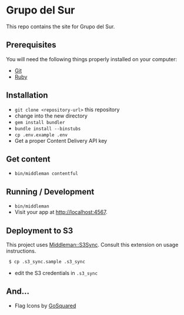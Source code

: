 # Grupo del Sur

This repo contains the site for Grupo del Sur.

## Prerequisites

You will need the following things properly installed on your computer:

* [Git](http://git-scm.com/)
* [Ruby](https://www.ruby-lang.org/en/)

## Installation

* `git clone <repository-url>` this repository
* change into the new directory
* `gem install bundler`
* `bundle install --binstubs`
* `cp .env.example .env`
* Get a proper Content Delivery API key

## Get content
* `bin/middleman contentful`

## Running / Development

* `bin/middleman`
* Visit your app at [http://localhost:4567](http://localhost:4567).

## Deployment to S3

This project uses [Middleman::S3Sync](https://github.com/fredjean/middleman-s3_sync). Consult this extension on usage instructions.

~~~ bash
 $ cp .s3_sync.sample .s3_sync

~~~

* edit the S3 credentials in `.s3_sync`

## And...

* Flag Icons by [GoSquared](http://www.gosquared.com/)

